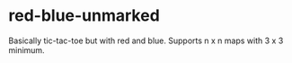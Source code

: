 # red-blue-unmarked
Basically tic-tac-toe but with red and blue. Supports n x n maps with 3 x 3 minimum.
